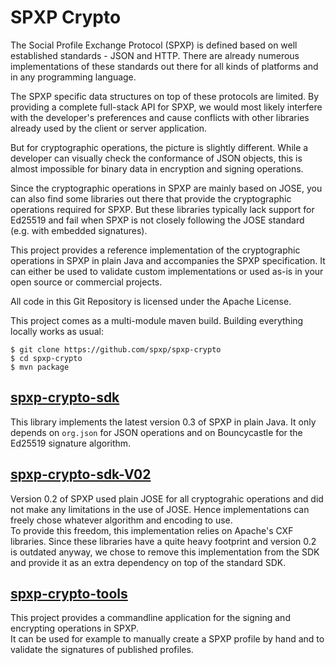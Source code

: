 # SPXP Crypto

The Social Profile Exchange Protocol (SPXP) is defined based on well established
standards - JSON and HTTP. There are already numerous implementations of these
standards out there for all kinds of platforms and in any programming language.

The SPXP specific data structures on top of these protocols are limited. By
providing a complete full-stack API for SPXP, we would most likely interfere
with the developer's preferences and cause conflicts with other libraries
already used by the client or server application.

But for cryptographic operations, the picture is slightly different. While a
developer can visually check the conformance of JSON objects, this is almost
impossible for binary data in encryption and signing operations.

Since the cryptographic operations in SPXP are mainly based on JOSE, you can
also find some libraries out there that provide the cryptographic operations
required for SPXP. But these libraries typically lack support for Ed25519 and
fail when SPXP is not closely following the JOSE standard (e.g. with embedded
signatures).

This project provides a reference implementation of the cryptographic operations
in SPXP in plain Java and accompanies the SPXP specification. It can either be
used to validate custom implementations or used as-is in your open source or
commercial projects.

All code in this Git Repository is licensed under the Apache License.

This project comes as a multi-module maven build. Building everything locally
works as usual:
```
$ git clone https://github.com/spxp/spxp-crypto
$ cd spxp-crypto
$ mvn package
```

## [spxp-crypto-sdk](./spxp-crypto-sdk)
This library implements the latest version 0.3 of SPXP in plain Java. It only
depends on `org.json` for JSON operations and on Bouncycastle for the
Ed25519 signature algorithm.

## [spxp-crypto-sdk-V02](./spxp-crypto-sdk-V02)
Version 0.2 of SPXP used plain JOSE for all cryptograhic operations and did not
make any limitations in the use of JOSE. Hence implementations can freely chose
whatever algorithm and encoding to use.  
To provide this freedom, this implementation relies on Apache's CXF libraries.
Since these libraries have a quite heavy footprint and version 0.2 is outdated
anyway, we chose to remove this implementation from the SDK and provide it as
an extra dependency on top of the standard SDK.

## [spxp-crypto-tools](./spxp-crypto-tools)
This project provides a commandline application for the signing and encrypting
operations in SPXP.  
It can be used for example to manually create a SPXP profile by hand and to
validate the signatures of published profiles.